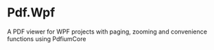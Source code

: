 # Pdf.Wpf
A PDF viewer for WPF projects with paging, zooming and convenience functions using PdfiumCore 
